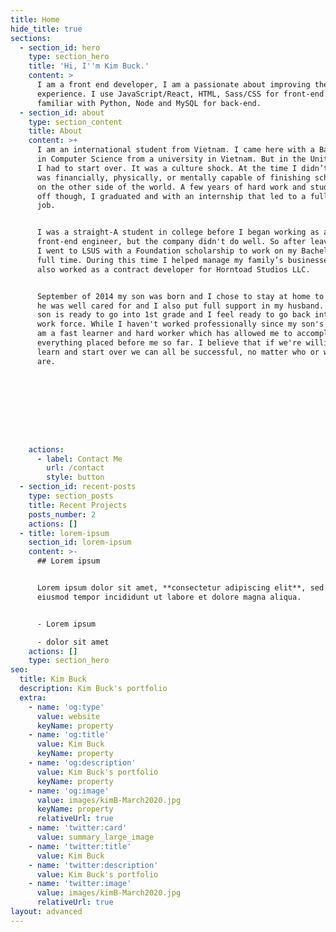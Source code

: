 ```yaml
---
title: Home
hide_title: true
sections:
  - section_id: hero
    type: section_hero
    title: 'Hi, I''m Kim Buck.'
    content: >
      I am a front end developer, I am a passionate about improving the user
      experience. I use JavaScript/React, HTML, Sass/CSS for front-end. I am
      familiar with Python, Node and MySQL for back-end. 
  - section_id: about
    type: section_content
    title: About
    content: >+
      I am an international student from Vietnam. I came here with a Bachelors
      in Computer Science from a university in Vietnam. But in the United States
      I had to start over. It was a culture shock. At the time I didn’t think I
      was financially, physically, or mentally capable of finishing school again
      on the other side of the world. A few years of hard work and studying paid
      off though, I graduated and with an internship that led to a full time
      job.


      I was a straight-A student in college before I began working as a
      front-end engineer, but the company didn't do well. So after leaving there
      I went to LSUS with a Foundation scholarship to work on my Bachelor degree
      full time. During this time I helped manage my family’s businesses and
      also worked as a contract developer for Horntoad Studios LLC.


      September of 2014 my son was born and I chose to stay at home to make sure
      he was well cared for and I also put full support in my husband. Now my
      son is ready to go into 1st grade and I feel ready to go back into the
      work force. While I haven't worked professionally since my son's birth, I
      am a fast learner and hard worker which has allowed me to accomplish
      everything placed before me so far. I believe that if we're willing to
      learn and start over we can all be successful, no matter who or where we
      are.









    actions:
      - label: Contact Me
        url: /contact
        style: button
  - section_id: recent-posts
    type: section_posts
    title: Recent Projects
    posts_number: 2
    actions: []
  - title: lorem-ipsum
    section_id: lorem-ipsum
    content: >-
      ## Lorem ipsum


      Lorem ipsum dolor sit amet, **consectetur adipiscing elit**, sed do
      eiusmod tempor incididunt ut labore et dolore magna aliqua.


      - Lorem ipsum

      - dolor sit amet
    actions: []
    type: section_hero
seo:
  title: Kim Buck
  description: Kim Buck's portfolio
  extra:
    - name: 'og:type'
      value: website
      keyName: property
    - name: 'og:title'
      value: Kim Buck
      keyName: property
    - name: 'og:description'
      value: Kim Buck's portfolio
      keyName: property
    - name: 'og:image'
      value: images/kimB-March2020.jpg
      keyName: property
      relativeUrl: true
    - name: 'twitter:card'
      value: summary_large_image
    - name: 'twitter:title'
      value: Kim Buck
    - name: 'twitter:description'
      value: Kim Buck's portfolio
    - name: 'twitter:image'
      value: images/kimB-March2020.jpg
      relativeUrl: true
layout: advanced
---
```


